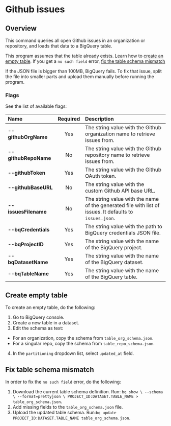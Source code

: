 # Github issues


## Overview

This command queries all open Github issues in an organization or repository, and loads that data to a BigQuery table.

This program assumes that the table already exists. Learn how to [create an empty table](#create-empty-table).
If you get a `no such field` error, [fix the table schema mismatch](#fix-table-schema-mismatch)

If the JSON file is bigger than 100MB, BigQuery fails. To fix that issue, split the file into smaller parts and upload them manually before running the program.

### Flags

See the list of available flags:

| Name                             | Required | Description                                                                                          |
| :-----------------------------   | :------: | :--------------------------------------------------------------------------------------------------- |
| **--githubOrgName**              |   Yes    | The string value with the Github organization name to retrieve issues from.
| **--githubRepoName**             |    No    | The string value with the Github repository name to retrieve issues from.
| **--githubToken**                |   Yes    | The string value with the Github OAuth token.
| **--githubBaseURL**              |    No    | The string value with the custom Github API base URL.
| **--issuesFilename**             |    No    | The string value with the name of the generated file with list of issues. It defaults to `issues.json`.
| **--bqCredentials**              |   Yes    | The string value with the path to BigQuery credentials JSON file.
| **--bqProjectID**                |   Yes    | The string value with the name of the BigQuery project.
| **--bqDatasetName**              |   Yes    | The string value with the name of the BigQuery dataset.
| **--bqTableName**                |   Yes    | The string value with the name of the BigQuery table.

## Create empty table

To create an empty table, do the following:

1. Go to BigQuery console.
2. Create a new table in a dataset.
3. Edit the schema as text:
  * For an organization, copy the schema from `table_org_schema.json`.
  * For a singular repo, copy the schema from `table_repo_schema.json`.
4. In the `partitioning` dropdown list, select `updated_at` field.

## Fix table schema mismatch

In order to fix the `no such field` error, do the following:

1. Download the current table schema definition. Run: `bq show \ --schema \ --format=prettyjson \ PROJECT_ID:DATASET.TABLE_NAME > table_org_schema.json`.
2. Add missing fields to the `table_org_schema.json` file.
3. Upload the updated table schema. Run:`bq update PROJECT_ID:DATASET.TABLE_NAME table_org_schema.json`.

